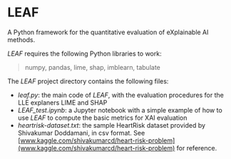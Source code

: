# LEAF
A Python framework for the quantitative evaluation of eXplainable AI methods.

*LEAF* requires the following Python libraries to work: 
> numpy, pandas, lime, shap, imblearn, tabulate

The *LEAF* project directory contains the following files:
 
* _leaf.py_: the main code of *LEAF*, with the evaluation procedures for the LLE explaners LIME and SHAP
* _LEAF_test.ipynb_: a Jupyter notebook with a simple example of how to use *LEAF* to compute the
                     basic metrics for XAI evaluation
* _heartrisk-dataset.txt_: the sample HeartRisk dataset provided by Shivakumar Doddamani, in csv format. 
	                       See [www.kaggle.com/shivakumarcd/heart-risk-problem](www.kaggle.com/shivakumarcd/heart-risk-problem) for reference.
